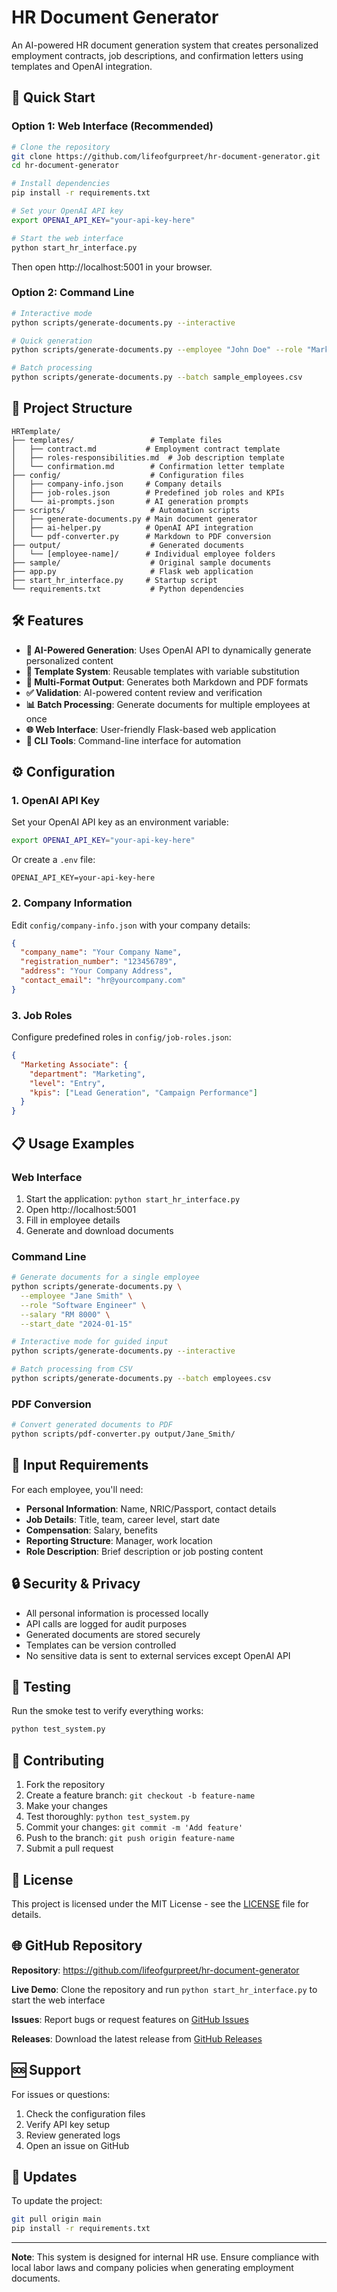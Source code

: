 # HR Document Generator

An AI-powered HR document generation system that creates personalized employment contracts, job descriptions, and confirmation letters using templates and OpenAI integration.

## 🚀 Quick Start

### Option 1: Web Interface (Recommended)
```bash
# Clone the repository
git clone https://github.com/lifeofgurpreet/hr-document-generator.git
cd hr-document-generator

# Install dependencies
pip install -r requirements.txt

# Set your OpenAI API key
export OPENAI_API_KEY="your-api-key-here"

# Start the web interface
python start_hr_interface.py
```

Then open http://localhost:5001 in your browser.

### Option 2: Command Line
```bash
# Interactive mode
python scripts/generate-documents.py --interactive

# Quick generation
python scripts/generate-documents.py --employee "John Doe" --role "Marketing Associate" --salary "RM 5000"

# Batch processing
python scripts/generate-documents.py --batch sample_employees.csv
```

## 📁 Project Structure

```
HRTemplate/
├── templates/                 # Template files
│   ├── contract.md           # Employment contract template
│   ├── roles-responsibilities.md  # Job description template
│   └── confirmation.md        # Confirmation letter template
├── config/                    # Configuration files
│   ├── company-info.json     # Company details
│   ├── job-roles.json        # Predefined job roles and KPIs
│   └── ai-prompts.json       # AI generation prompts
├── scripts/                   # Automation scripts
│   ├── generate-documents.py # Main document generator
│   ├── ai-helper.py          # OpenAI API integration
│   └── pdf-converter.py      # Markdown to PDF conversion
├── output/                    # Generated documents
│   └── [employee-name]/      # Individual employee folders
├── sample/                    # Original sample documents
├── app.py                     # Flask web application
├── start_hr_interface.py     # Startup script
└── requirements.txt           # Python dependencies
```

## 🛠️ Features

- **🤖 AI-Powered Generation**: Uses OpenAI API to dynamically generate personalized content
- **📝 Template System**: Reusable templates with variable substitution
- **📄 Multi-Format Output**: Generates both Markdown and PDF formats
- **✅ Validation**: AI-powered content review and verification
- **📊 Batch Processing**: Generate documents for multiple employees at once
- **🌐 Web Interface**: User-friendly Flask-based web application
- **🔧 CLI Tools**: Command-line interface for automation

## ⚙️ Configuration

### 1. OpenAI API Key
Set your OpenAI API key as an environment variable:
```bash
export OPENAI_API_KEY="your-api-key-here"
```

Or create a `.env` file:
```
OPENAI_API_KEY=your-api-key-here
```

### 2. Company Information
Edit `config/company-info.json` with your company details:
```json
{
  "company_name": "Your Company Name",
  "registration_number": "123456789",
  "address": "Your Company Address",
  "contact_email": "hr@yourcompany.com"
}
```

### 3. Job Roles
Configure predefined roles in `config/job-roles.json`:
```json
{
  "Marketing Associate": {
    "department": "Marketing",
    "level": "Entry",
    "kpis": ["Lead Generation", "Campaign Performance"]
  }
}
```

## 📋 Usage Examples

### Web Interface
1. Start the application: `python start_hr_interface.py`
2. Open http://localhost:5001
3. Fill in employee details
4. Generate and download documents

### Command Line
```bash
# Generate documents for a single employee
python scripts/generate-documents.py \
  --employee "Jane Smith" \
  --role "Software Engineer" \
  --salary "RM 8000" \
  --start_date "2024-01-15"

# Interactive mode for guided input
python scripts/generate-documents.py --interactive

# Batch processing from CSV
python scripts/generate-documents.py --batch employees.csv
```

### PDF Conversion
```bash
# Convert generated documents to PDF
python scripts/pdf-converter.py output/Jane_Smith/
```

## 📄 Input Requirements

For each employee, you'll need:
- **Personal Information**: Name, NRIC/Passport, contact details
- **Job Details**: Title, team, career level, start date
- **Compensation**: Salary, benefits
- **Reporting Structure**: Manager, work location
- **Role Description**: Brief description or job posting content

## 🔒 Security & Privacy

- All personal information is processed locally
- API calls are logged for audit purposes
- Generated documents are stored securely
- Templates can be version controlled
- No sensitive data is sent to external services except OpenAI API

## 🧪 Testing

Run the smoke test to verify everything works:
```bash
python test_system.py
```

## 🤝 Contributing

1. Fork the repository
2. Create a feature branch: `git checkout -b feature-name`
3. Make your changes
4. Test thoroughly: `python test_system.py`
5. Commit your changes: `git commit -m 'Add feature'`
6. Push to the branch: `git push origin feature-name`
7. Submit a pull request

## 📝 License

This project is licensed under the MIT License - see the [LICENSE](LICENSE) file for details.

## 🌐 GitHub Repository

**Repository**: https://github.com/lifeofgurpreet/hr-document-generator

**Live Demo**: Clone the repository and run `python start_hr_interface.py` to start the web interface

**Issues**: Report bugs or request features on [GitHub Issues](https://github.com/lifeofgurpreet/hr-document-generator/issues)

**Releases**: Download the latest release from [GitHub Releases](https://github.com/lifeofgurpreet/hr-document-generator/releases)

## 🆘 Support

For issues or questions:
1. Check the configuration files
2. Verify API key setup
3. Review generated logs
4. Open an issue on GitHub

## 🔄 Updates

To update the project:
```bash
git pull origin main
pip install -r requirements.txt
```

---

**Note**: This system is designed for internal HR use. Ensure compliance with local labor laws and company policies when generating employment documents.
